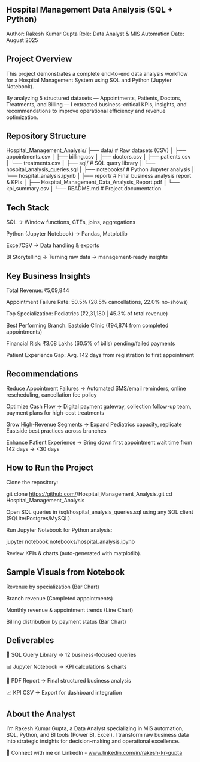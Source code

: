 ## Hospital Management Data Analysis (SQL + Python)

Author: Rakesh Kumar Gupta
Role: Data Analyst & MIS Automation
Date: August 2025

## Project Overview

This project demonstrates a complete end-to-end data analysis workflow for a Hospital Management System using SQL and Python (Jupyter Notebook).

By analyzing 5 structured datasets — Appointments, Patients, Doctors, Treatments, and Billing — I extracted business-critical KPIs, insights, and recommendations to improve operational efficiency and revenue optimization.

 ## Repository Structure
Hospital_Management_Analysis/
├── data/                # Raw datasets (CSV)
│   ├── appointments.csv
│   ├── billing.csv
│   ├── doctors.csv
│   ├── patients.csv
│   └── treatments.csv
│
├── sql/                 # SQL query library
│   └── hospital_analysis_queries.sql
│
├── notebooks/           # Python Jupyter analysis
│   └── hospital_analysis.ipynb
│
├── report/              # Final business analysis report & KPIs
│   ├── Hospital_Management_Data_Analysis_Report.pdf
│   └── kpi_summary.csv
│
└── README.md            # Project documentation

## Tech Stack

SQL → Window functions, CTEs, joins, aggregations

Python (Jupyter Notebook) → Pandas, Matplotlib

Excel/CSV → Data handling & exports

BI Storytelling → Turning raw data → management-ready insights

## Key Business Insights

Total Revenue: ₹5,09,844

Appointment Failure Rate: 50.5% (28.5% cancellations, 22.0% no-shows)

Top Specialization: Pediatrics (₹2,31,180 | 45.3% of total revenue)

Best Performing Branch: Eastside Clinic (₹94,874 from completed appointments)

Financial Risk: ₹3.08 Lakhs (60.5% of bills) pending/failed payments

Patient Experience Gap: Avg. 142 days from registration to first appointment

## Recommendations

Reduce Appointment Failures → Automated SMS/email reminders, online rescheduling, cancellation fee policy

Optimize Cash Flow → Digital payment gateway, collection follow-up team, payment plans for high-cost treatments

Grow High-Revenue Segments → Expand Pediatrics capacity, replicate Eastside best practices across branches

Enhance Patient Experience → Bring down first appointment wait time from 142 days → <30 days

## How to Run the Project

Clone the repository:

git clone https://github.com/<your-username>/Hospital_Management_Analysis.git
cd Hospital_Management_Analysis


Open SQL queries in /sql/hospital_analysis_queries.sql using any SQL client (SQLite/Postgres/MySQL).

Run Jupyter Notebook for Python analysis:

jupyter notebook notebooks/hospital_analysis.ipynb


Review KPIs & charts (auto-generated with matplotlib).

## Sample Visuals from Notebook

Revenue by specialization (Bar Chart)

Branch revenue (Completed appointments)

Monthly revenue & appointment trends (Line Chart)

Billing distribution by payment status (Bar Chart)

## Deliverables

📂 SQL Query Library → 12 business-focused queries

📊 Jupyter Notebook → KPI calculations & charts

📑 PDF Report → Final structured business analysis

📈 KPI CSV → Export for dashboard integration

## About the Analyst

I’m Rakesh Kumar Gupta, a Data Analyst specializing in MIS automation, SQL, Python, and BI tools (Power BI, Excel).
I transform raw business data into strategic insights for decision-making and operational excellence.

🔗 Connect with me on LinkedIn - www.linkedin.com/in/rakesh-kr-gupta
